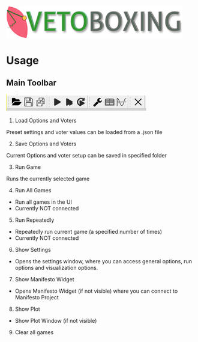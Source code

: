 ![](https://github.com/erocoar/vetoboxing/blob/master/vetoboxing/assets/vetoboxingLogo%20-%20Kopie.png)

# Usage
## Main Toolbar
![](https://github.com/erocoar/vetoboxing/blob/master/vetoboxing/rmd/mainToolbar.png)
1. Load Options and Voters

 Preset settings and voter values can be loaded from a .json file

2. Save Options and Voters

 Current Options and voter setup can be saved in specified folder

3. Run Game

 Runs the currently selected game

4. Run All Games

 - Run all games in the UI
 - Currently NOT connected

5. Run Repeatedly 

 - Repeatedly run current game (a specified number of times)
 - Currently NOT connected

6. Show Settings
- Opens the settings window, where you can access general options, run options and visualization options. 

7. Show Manifesto Widget
- Opens Manifesto Widget (if not visible) where you can connect to Manifesto Project 

8. Show Plot
- Show Plot Window (if not visible)

9. Clear all games

